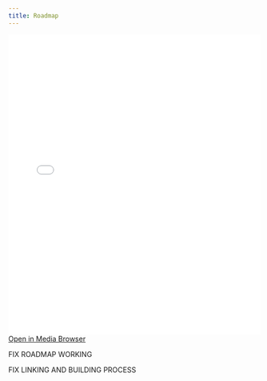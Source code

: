 ```yaml
---
title: Roadmap
---
```

<iframe src="Media Browser\Site Roadmap.html" width=100% height=600 frameborder="0"></iframe>
<a href="Media Browser\Site Roadmap.html" target="_blank">Open in Media Browser</a><br>

FIX ROADMAP WORKING

FIX LINKING AND BUILDING PROCESS
